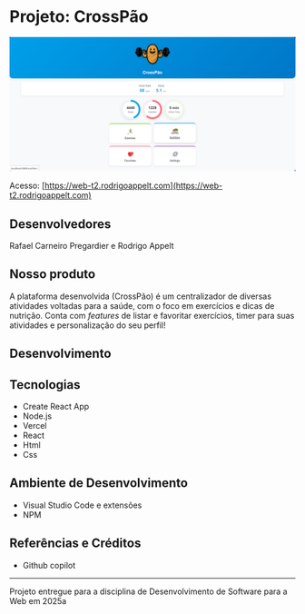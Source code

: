 # Projeto: CrossPão

![print do projeto](print.png)

Acesso: [https://web-t2.rodrigoappelt.com](https://web-t2.rodrigoappelt.com)

## Desenvolvedores

Rafael Carneiro Pregardier e Rodrigo Appelt

## Nosso produto

A plataforma desenvolvida (CrossPão) é um centralizador de diversas atividades voltadas para a saúde, com o foco em exercícios e dicas de nutrição. Conta com _features_ de listar e favoritar exercícios, timer para suas atividades e personalização do seu perfil!

## Desenvolvimento

## Tecnologias

* Create React App
* Node.js
* Vercel
* React
* Html
* Css

## Ambiente de Desenvolvimento

* Visual Studio Code e extensões
* NPM

## Referências e Créditos

* Github copilot

---

Projeto entregue para a disciplina de Desenvolvimento de Software para a Web em 2025a
